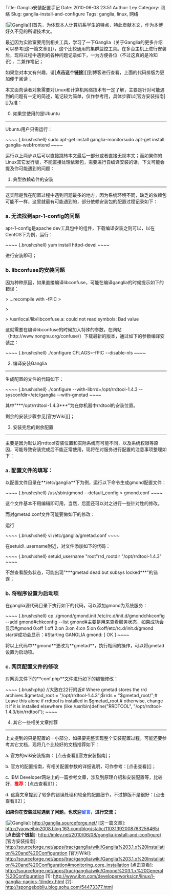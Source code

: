 Title: Ganglia安装配置手记
Date: 2010-06-08 23:51
Author: Ley
Category: 网络
Slug: ganglia-install-and-configure
Tags: ganglia, linux, 网络

[![Ganglia][]][]首先，为体现本人计算机系学生的特点，特此贡献本文，作为本博好久不见的所谓技术文。

最近因为实验室要用到相关工具，学习了一下Ganglia（关于Ganglia的更多介绍可以参考[这一篇文章][]），这个比较通用的集群监控工具。在多台主机上进行安装后，现将过程中遇到的各种问题记录如下，一为方便各位（不过这真的是冷知识），二兼作笔记；

如果您对本文有兴趣，请[**点击这个链接**][]到博客进行查看，上面的代码排版为更加便于阅读；

本文面向读者对象需要对Linux和计算机网络技术有一定了解，主要是针对可能遇到的问题有一定的简述，笔记较为简单，仅作参考用，具体步骤以[官方安装指南][]为准：<!--more-->

0. 如果您使用的是Ubuntu
-----------------------

</p>
Ubuntu用户只需运行：

<p>
~~~~ {.brush:shell}
sudo apt-get install ganglia-monitorsudo apt-get install ganglia-webfrontend
~~~~

</p>
运行以上两步以后可以直接跳转本文最后一部分或者直接无视本文；而如果你的Linux其它发行版，不能直接处理依赖包，需要进行自编译安装的话，下文可能会提及你可能遇到的问题：

1. 典型依赖软件的安装
---------------------

</p>
这实际是我在配置过程中遇到问题最多的地方，因为系统环境不同，缺乏的依赖包可能不一样，这里就最有可能遇到的，部分依赖安装包的配置过程记录如下：

### a. 无法找到apr-1-config的问题

</p>
apr-1-config是apache
dev工具包中的组件，下载编译安装之则可以，以在CentOS下为例，运行：

<p>
~~~~ {.brush:shell}
yum install httpd-devel
~~~~

</p>
进行安装即可；

### b. libconfuse的安装问题

</p>
因为种种原因，如果直接编译libconfuse，可能在编译ganglia的时候提示如下的错误：

<p>
> ...recompile with -fPIC
> </p>
> <p>
> /usr/local/lib/libconfuse.a: could not read symbols: Bad value

</p>
这就需要在编译libconfuse的时候加入特殊的参数，在网站（http://www.nongnu.org/confuse/）下载最新的版本，通过如下的参数编译安装之：

<p>
~~~~ {.brush:shell}
./configure CFLAGS=-fPIC --disable-nls
~~~~

</p>

2. 编译安装Ganglia
------------------

</p>
生成配置的文件的代码如下：

<p>
~~~~ {.brush:shell}
./configure --with-librrd=/opt/rrdtool-1.4.3 --sysconfdir=/etc/ganglia --with-gmetad
~~~~

</p>
其中"***/opt/rrdtool-1.4.3***"为在你机器中rrdtool的安装位置。

剩余的安装步骤参见[官方Wiki][]；

3. 安装完后的剩余配置
---------------------

</p>
主要是因为默认的rrdtool安装位置和实际系统有可能不同，以及系统权限等原因，可能导致安装完成后不能正常使用，现将在对服务进行配置的注意事项整理如下：

### a. 配置文件的填写：

</p>
以配置文件目录在**/etc/ganglia**下为例，运行以下命令生成gmond配置文件：

<p>
~~~~ {.brush:shell}
 /usr/sbin/gmond --default_config > gmond.conf
~~~~

</p>
这个文件基本不用编辑即可用，当然，后面还可以对之进行一些针对性的修改。

而对gmetad.conf文件可能要做如下的修改：

运行

<p>
~~~~ {.brush:shell}
vi /etc/ganglia/gmetad.conf
~~~~

</p>
在setuid\_username附近，对文件添加如下的代码：

<p>
~~~~ {.brush:shell}
setuid_username "root"rrd_rootdir "/opt/rrdtool-1.4.3"
~~~~

</p>
不然查看服务状态，可能出现"***gmetad dead but subsys locked***"的错误；

### b. 将程序设置为启动项

</p>
在ganglia源代码目录下执行如下的代码，可以添加gmond为系统服务：

<p>
~~~~ {.brush:shell}
cp ./gmond/gmond.init /etc/rc.d/init.d/gmondchkconfig --add gmond#chkconfig --list gmond#主要是用来查看服务状态，如果成功会显示#gmond              0:off   1:off   2:on    3:on    4:on    5:on    6:off/etc/rc.d/init.d/gmond start#成功会显示：#Starting GANGLIA gmond:                                    [  OK  ]
~~~~

</p>
将以上代码中**gmond**更改为**gmetad**，执行相同的操作，可以将gmetad设置为启动项。

### c. 网页配置文件的修改

</p>
对网页文件下的**conf.php**文件进行如下的编辑修改：

<p>
~~~~ {.brush:php}
//大致在22行附近# Where gmetad stores the rrd archives.$gmetad_root = "/opt/rrdtool-1.4.3";$rrds = "$gmetad_root/";# Leave this alone if rrdtool is installed in $gmetad_root,# otherwise, change it if it is installed elsewhere (like /usr/bin)define("RRDTOOL", "/opt/rrdtool-1.4.3/bin/rrdtool");
~~~~

</p>

4. 其它一些相关文章推荐
-----------------------

</p>
上文提到的只是配置的一小部分，如果要完整实现整个安装配置过程，可能还要参考其它文档，现将几个比较好的文档推荐如下：

​a. 官方的wiki安装指南： [点击查看][官方安装指南]；

​b. 官方的配置指南，有相关配置参数的详细说明，可作参考：[点击查看][]；

​c. IBM
Developer网站上的一篇参考文章，涉及到原理介绍和安装配置等，比较好，**<span style="color: #ff0000;">推荐</span>**：[点击查看][1]；

​d.
这篇文章提到了较多的错误处理和较全的配置细节，不过排版不是很好：[点击查看][2]；

**如果你在安装过程遇到了问题，也欢迎<span style="color: #3366ff;">留言</span>，进行交流；**

  [Ganglia]: http://ganglia.sourceforge.net/logo_small.jpg "Ganglia"
  [![Ganglia][]]: http://ganglia.sourceforge.net/
  [这一篇文章]: http://yaoweibin2008.blog.163.com/blog/static/11031392008763256465/
  [**点击这个链接**]: http://imley.net/2010/06/08/ganglia-install-and-configure/
  [官方安装指南]: http://sourceforge.net/apps/trac/ganglia/wiki/Ganglia%203.1.x%20Installation%20and%20Configuration
  [官方Wiki]: http://sourceforge.net/apps/trac/ganglia/wiki/Ganglia%203.1.x%20Installation%20and%20Configuration#monitoring_core_installation
  [点击查看]: http://sourceforge.net/apps/trac/ganglia/wiki/Gmond%203.1.x%20General%20Configuration
  [1]: http://www.ibm.com/developerworks/cn/linux/l-ganglia-nagios-1/index.html
  [2]: http://spongebobliu.blog.sohu.com/54473377.html
